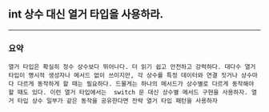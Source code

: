 ## int 상수 대신 열거 타입을 사용하라.

---

### 요약
`열거 타입은 확실히 정수 상수보다 뛰어나다. 더 읽기 쉽고 안전하고 강력하다.
 대다수 열거 타입이 명시적 생성자나 메서드 없이 쓰이지만, 각 상수를 특정 데이터와 연결 짓거나 상수마다 다르게 동작하게 할 때는 필요하다. 드물게는 하나의 메서드가 상수별로 다르게 동작해야 할 때도 있다. 이런 열거 타입에서는 
 switch 문 대신 상수별 메서드 구현을 사용하자. 열거 타입 상수 일부가 같은 동작을 공유한다면 전략 열거 타입 패턴을
 사용하자
`
